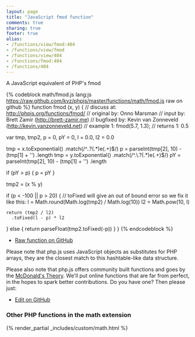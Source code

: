 ```yaml
---
layout: page
title: "JavaScript fmod function"
comments: true
sharing: true
footer: true
alias:
- /functions/view/fmod:404
- /functions/view/fmod
- /functions/view/404
- /functions/fmod:404
- /functions/404
---
```

<!-- Generated by Rakefile:build -->
A JavaScript equivalent of PHP's fmod

{% codeblock math/fmod.js lang:js https://raw.github.com/kvz/phpjs/master/functions/math/fmod.js raw on github %}
function fmod (x, y) {
  //  discuss at: http://phpjs.org/functions/fmod/
  // original by: Onno Marsman
  //    input by: Brett Zamir (http://brett-zamir.me)
  // bugfixed by: Kevin van Zonneveld (http://kevin.vanzonneveld.net)
  //   example 1: fmod(5.7, 1.3);
  //   returns 1: 0.5

  var tmp, tmp2, p = 0,
    pY = 0,
    l = 0.0,
    l2 = 0.0

  tmp = x.toExponential()
    .match(/^.\.?(.*)e(.+)$/)
  p = parseInt(tmp[2], 10) - (tmp[1] + '')
    .length
  tmp = y.toExponential()
    .match(/^.\.?(.*)e(.+)$/)
  pY = parseInt(tmp[2], 10) - (tmp[1] + '')
    .length

  if (pY > p) {
    p = pY
  }

  tmp2 = (x % y)

  if (p < -100 || p > 20) {
    // toFixed will give an out of bound error so we fix it like this:
    l = Math.round(Math.log(tmp2) / Math.log(10))
    l2 = Math.pow(10, l)

    return (tmp2 / l2)
      .toFixed(l - p) * l2
  } else {
    return parseFloat(tmp2.toFixed(-p))
  }
}
{% endcodeblock %}

 - [Raw function on GitHub](https://github.com/kvz/phpjs/blob/master/functions/math/fmod.js)

Please note that php.js uses JavaScript objects as substitutes for PHP arrays, they are 
the closest match to this hashtable-like data structure. 

Please also note that php.js offers community built functions and goes by the 
[McDonald's Theory](https://medium.com/what-i-learned-building/9216e1c9da7d). We'll put online 
functions that are far from perfect, in the hopes to spark better contributions. 
Do you have one? Then please just: 

 - [Edit on GitHub](https://github.com/kvz/phpjs/edit/master/functions/math/fmod.js)


### Other PHP functions in the math extension
{% render_partial _includes/custom/math.html %}
